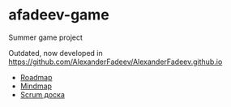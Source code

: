 # afadeev-game
Summer game project

Outdated, now developed in https://github.com/AlexanderFadeev/AlexanderFadeev.github.io

- [Roadmap](https://docs.google.com/spreadsheets/d/1UJzFk7E6648vr8fL_EKifkJ81J_OzJvMoyzt6S755yU/edit#gid=0)
- [Mindmap](https://mm.tt/914992689?t=I5kofZGGRf)
- [Scrum доска](https://trello.com/b/5WJ3zfuo/gateman)
